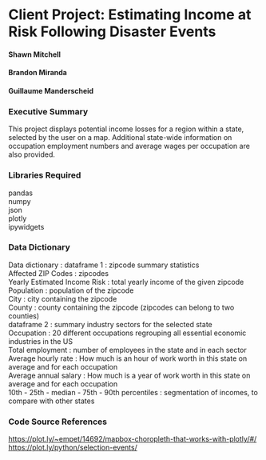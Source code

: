 # Client Project: Estimating Income at Risk Following Disaster Events

#### Shawn Mitchell
#### Brandon Miranda
#### Guillaume Manderscheid


### Executive Summary

This project displays potential income losses for a region within a state, selected by the user on a map.  Additional state-wide information on occupation employment numbers and average wages per occupation are also provided.

### Libraries Required
pandas<br>
numpy<br>
json<br>
plotly<br>
ipywidgets


### Data Dictionary<br>
Data dictionary : dataframe 1 : zipcode summary statistics<br>
Affected ZIP Codes : zipcodes<br>
Yearly Estimated Income Risk : total yearly income of the given zipcode<br>
Population : population of the zipcode<br>
City : city containing the zipcode<br>
County : county containing the zipcode (zipcodes can belong to two counties)<br>
dataframe 2 : summary industry sectors for the selected state<br>
Occupation : 20 different occupations regrouping all essential economic industries in the US<br>
Total employment : number of employees in the state and in each sector<br>
Average hourly rate : How much is an hour of work worth in this state on average and for each occupation<br>
Average annual salary : How much is a year of work worth in this state on average and for each occupation<br>
10th - 25th - median - 75th - 90th percentiles : segmentation of incomes, to compare with other states


### Code Source References

https://plot.ly/~empet/14692/mapbox-choropleth-that-works-with-plotly/#/<br>
https://plot.ly/python/selection-events/
